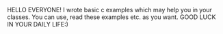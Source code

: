 HELLO EVERYONE!
I wrote basic c examples which may help you in your classes.
You can use, read these examples etc. as you want.
GOOD LUCK IN YOUR DAILY LIFE:)
